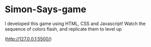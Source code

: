 # Simon-Says-game
I developed this game using HTML, CSS and Javascript! Watch the sequence of colors flash, and replicate them to level up

(http://127.0.0.1:5500/)
